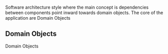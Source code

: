  Software architecture style where the main concept is dependencies between components point inward towards domain objects. The core of the application are Domain Objects



## Domain Objects
Domain Objects